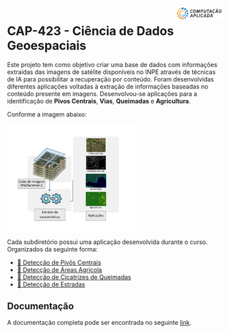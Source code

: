 <img src="docs-site/images/cap.png" alt="CAP icon" align="right" height="30"/>

# CAP-423 - Ciência de Dados Geoespaciais

Este projeto tem como objetivo criar uma base de dados com informações extraídas das imagens de satélite disponíveis no INPE através de técnicas de IA para possibilitar a recuperação por conteúdo. 
Foram desenvolvidas diferentes aplicações voltadas à extração de informações baseadas no conteúdo presente em imagens. 
Desenvolvou-se aplicações para a identificação de **Pivos Centrais**, **Vias**, **Queimadas** e **Agricultura**. 

Conforme a imagem abaixo:

<img src="docs-site/images/metodologia.png" alt="Metodologia (source: authors)" align="center" width="60%" height="60%"/>

</p>

Cada subdiretório possui uma aplicação desenvolvida durante o curso. Organizados da seguinte forma:

-   [:file_folder: Detecção de Pivôs Centrais](.)
-   [:file_folder: Detecção de Áreas Agrícola](croplands-classification)
-   [:file_folder: Detecção de Cicatrizes de Queimadas](early-ba-detection)
-   [:file_folder: Detecção de Estradas](.)

## Documentação

A documentação completa pode ser encontrada no seguinte [link](https://cap-423.netlify.app/).
